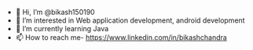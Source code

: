 - 👋 Hi, I’m @bikash150190
- 👀 I’m interested in Web application development, android development
- 🌱 I’m currently learning Java
- 📫 How to reach me- https://www.linkedin.com/in/bikashchandra

<!---
bikash150190/bikash150190 is a ✨ special ✨ repository because its `README.md` (this file) appears on your GitHub profile.
You can click the Preview link to take a look at your changes.
--->
